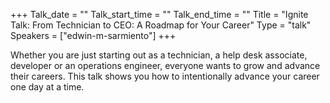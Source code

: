 +++
Talk_date = ""
Talk_start_time = ""
Talk_end_time = ""
Title = "Ignite Talk: From Technician to CEO: A Roadmap for Your Career"
Type = "talk"
Speakers = ["edwin-m-sarmiento"]
+++

Whether you are just starting out as a technician, a help desk associate, developer or an operations engineer, everyone wants to grow and advance their careers. This talk shows you how to intentionally advance your career one day at a time.
